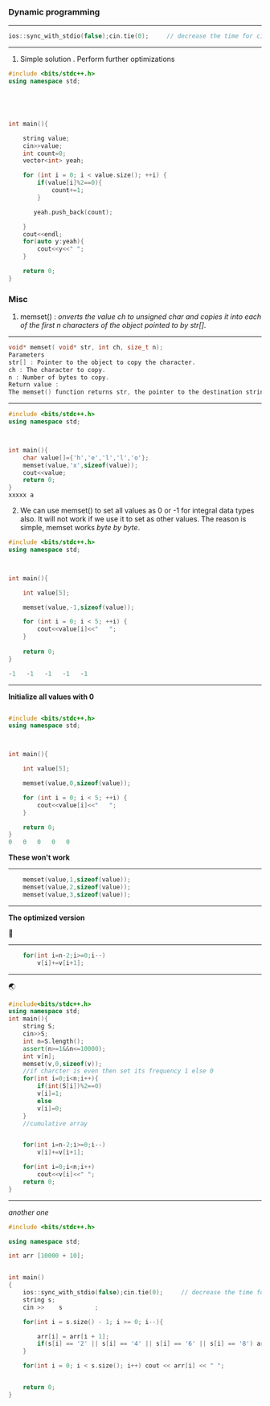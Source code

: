 ### Dynamic programming

---

```c++
ios::sync_with_stdio(false);cin.tie(0);     // decrease the time for cin, cout
```

---


1. Simple solution . Perform further optimizations

```c++
#include <bits/stdc++.h>
using namespace std;





int main(){

    string value;
    cin>>value;
    int count=0;
    vector<int> yeah;

    for (int i = 0; i < value.size(); ++i) {
        if(value[i]%2==0){
            count+=1;
        }

       yeah.push_back(count);

    }
    cout<<endl;
    for(auto y:yeah){
        cout<<y<<" ";
    }

    return 0;
}
```



### Misc


1. memset() :
*onverts the value ch to unsigned char and copies it into each of the first n characters of the object pointed to by str[]*.


--- 


```c
void* memset( void* str, int ch, size_t n);
Parameters
str[] : Pointer to the object to copy the character.
ch : The character to copy.
n : Number of bytes to copy.
Return value :
The memset() function returns str, the pointer to the destination string.
```

---

```c++
#include <bits/stdc++.h>
using namespace std;



int main(){
    char value[]={'h','e','l','l','o'};
    memset(value,'x',sizeof(value));
    cout<<value;
    return 0;
}
xxxxx a
```



2. We can use memset() to set all values as 0 or -1 for integral data types also. It will not work if we use it to set as other values. The reason is simple, memset works *byte by byte*.



```c++
#include <bits/stdc++.h>
using namespace std;



int main(){

    int value[5];

    memset(value,-1,sizeof(value));

    for (int i = 0; i < 5; ++i) {
        cout<<value[i]<<"   ";
    }
 
    return 0;
}

-1   -1   -1   -1   -1
```


---


**Initialize all values with 0**


```c++

#include <bits/stdc++.h>
using namespace std;



int main(){

    int value[5];

    memset(value,0,sizeof(value));

    for (int i = 0; i < 5; ++i) {
        cout<<value[i]<<"   ";
    }

    return 0;
}
0   0   0   0   0 

```

**These won't work**

---

```c++
    memset(value,1,sizeof(value));
    memset(value,2,sizeof(value));
    memset(value,3,sizeof(value));
```

---




**The optimized version**


:black_heart:

---

```c
    for(int i=n-2;i>=0;i--)
        v[i]+=v[i+1];
```

---


:earth_asia:

```c++
#include<bits/stdc++.h>
using namespace std;
int main(){
    string S;
    cin>>S;
    int n=S.length();
    assert(n>=1&&n<=10000);
    int v[n];
    memset(v,0,sizeof(v));
    //if charcter is even then set its frequency 1 else 0
    for(int i=0;i<n;i++){
        if(int(S[i])%2==0)
        v[i]=1;
        else
        v[i]=0;
    }
    //cumulative array


    for(int i=n-2;i>=0;i--)
        v[i]+=v[i+1];

    for(int i=0;i<n;i++)
        cout<<v[i]<<" ";
    return 0;
}
```

---

*another one*


```c++
#include <bits/stdc++.h>

using namespace std;

int arr [10000 + 10];


int main()
{
    ios::sync_with_stdio(false);cin.tie(0);     // decrease the time for cin, cout
    string s;
    cin >>    s         ;

    for(int i = s.size() - 1; i >= 0; i--){                                     // traverse in reversed order

        arr[i] = arr[i + 1];                                                    // add the stored value in store[i + 1]
        if(s[i] == '2' || s[i] == '4' || s[i] == '6' || s[i] == '8') arr[i]++;   // store[i]++ if this index has an eve number
    }

    for(int i = 0; i < s.size(); i++) cout << arr[i] << " ";


    return 0;
}
```